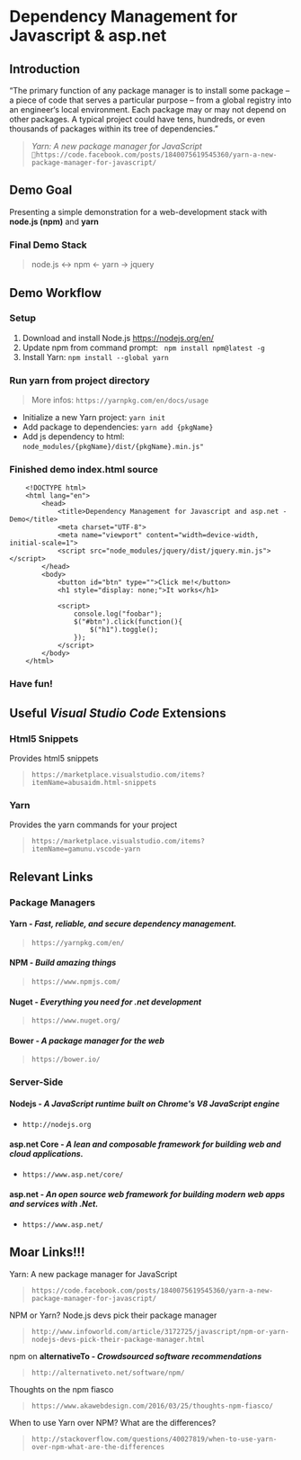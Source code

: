 # Dependency Management for Javascript & asp.net

## Introduction
“The primary function of any package manager is to install some package – a piece of code that serves a particular purpose – from a global registry into an engineer‘s local environment. Each package may or may not depend on other packages. A typical project could have tens, hundreds, or even thousands of packages within its tree of dependencies.”

>*Yarn: A new package manager for JavaScript*<br/>
``https://code.facebook.com/posts/1840075619545360/yarn-a-new-package-manager-for-javascript/``


## Demo Goal
Presenting a simple demonstration for a web-development stack with **node.js (npm)** and **yarn**

### Final Demo Stack
> node.js <-> npm <- yarn -> jquery

## Demo Workflow
### Setup
1. Download and install Node.js https://nodejs.org/en/
2. Update npm from command prompt: `` npm install npm@latest -g``
3. Install Yarn: ``npm install --global yarn``

### Run yarn from project directory
> More infos: ``https://yarnpkg.com/en/docs/usage``

- Initialize a new Yarn project: ``yarn init``
- Add package to dependencies: ``yarn add {pkgName}``
- Add js dependency to html: ``node_modules/{pkgName}/dist/{pkgName}.min.js"``

### Finished demo index.html source
```
    <!DOCTYPE html>
    <html lang="en">
        <head>
            <title>Dependency Management for Javascript and asp.net - Demo</title>
            <meta charset="UTF-8">
            <meta name="viewport" content="width=device-width, initial-scale=1">
            <script src="node_modules/jquery/dist/jquery.min.js"></script>
        </head> 
        <body>
            <button id="btn" type="">Click me!</button>
            <h1 style="display: none;">It works</h1>

            <script>
                console.log("foobar");
                $("#btn").click(function(){
                    $("h1").toggle();
                });
            </script>
        </body>
    </html>
```

### Have fun!

## Useful *Visual Studio Code* Extensions
### Html5 Snippets
Provides html5 snippets

>``https://marketplace.visualstudio.com/items?itemName=abusaidm.html-snippets``

### Yarn
Provides the yarn commands for your project

> ``https://marketplace.visualstudio.com/items?itemName=gamunu.vscode-yarn``

## Relevant Links

### Package Managers
#### Yarn - *Fast, reliable, and secure dependency management.*
>``https://yarnpkg.com/en/``
#### NPM - *Build amazing things*
> ``https://www.npmjs.com/``
#### Nuget - *Everything you need for .net development*
> ``https://www.nuget.org/``
#### Bower - *A package manager for the web*
> ``https://bower.io/``

### Server-Side
#### Nodejs - *A JavaScript runtime built on Chrome's V8 JavaScript engine*
- ``http://nodejs.org``

#### asp.net Core - *A lean and composable framework for building web and cloud applications.*
- ``https://www.asp.net/core/``

#### asp.net - *An open source web framework for building modern web apps and services with .Net.*
- ``https://www.asp.net/``

## Moar Links!!!
Yarn: A new package manager for JavaScript
> ``https://code.facebook.com/posts/1840075619545360/yarn-a-new-package-manager-for-javascript/``

NPM or Yarn? Node.js devs pick their package manager
> ``http://www.infoworld.com/article/3172725/javascript/npm-or-yarn-nodejs-devs-pick-their-package-manager.html``
 
npm on **alternativeTo - *Crowdsourced software recommendations***
> ``http://alternativeto.net/software/npm/``

Thoughts on the npm fiasco
> ``https://www.akawebdesign.com/2016/03/25/thoughts-npm-fiasco/``

When to use Yarn over NPM? What are the differences?
> ``http://stackoverflow.com/questions/40027819/when-to-use-yarn-over-npm-what-are-the-differences``

